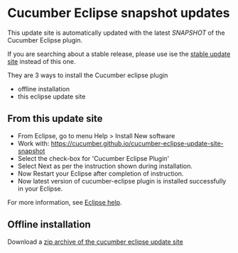 # Cucumber Eclipse snapshot updates

This update site is automatically updated with the latest *SNAPSHOT* of the Cucumber Eclipse plugin.

If you are searching about a stable release, please use ise the [stable update site](https://cucumber.github.io/cucumber-eclipse-update-site) instead of this one.

They are 3 ways to install the Cucumber eclipse plugin

 * offline installation
 * this eclipse update site

## From this update site

 * From Eclipse, go to menu Help > Install New software
 * Work with: https://cucumber.github.io/cucumber-eclipse-update-site-snapshot
 * Select the check-box for 'Cucumber Eclipse Plugin'
 * Select Next as per the instruction shown during installation.
 * Now Restart your Eclipse after completion of instruction.
 * Now latest version of cucumber-eclipse plugin is installed successfully in your Eclipse.

For more information, see [Eclipse help](https://help.eclipse.org/kepler/index.jsp?topic=/org.eclipse.platform.doc.user/tasks/tasks-124.htm
).

## Offline installation

Download a [zip archive of the cucumber eclipse update site](https://github.com/qvdk/cucumber-eclipse/releases)
